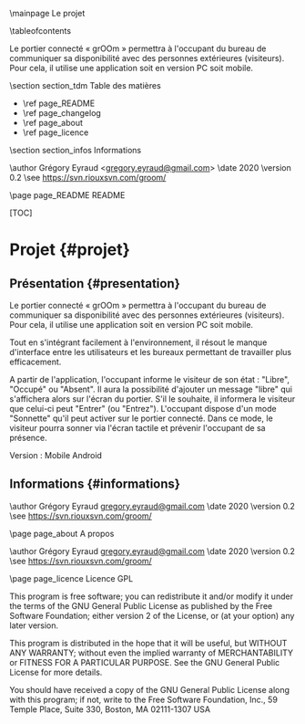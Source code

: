 \mainpage Le projet 

\tableofcontents

Le portier connecté «​ grOOm​ » permettra à l'occupant du bureau de communiquer sa disponibilité avec des personnes extérieures (visiteurs). Pour cela, il utilise une application soit en version PC soit mobile.

\section section_tdm Table des matières
- \ref page_README
- \ref page_changelog
- \ref page_about
- \ref page_licence

\section section_infos Informations

\author Grégory Eyraud <<gregory.eyraud@gmail.com>>
\date 2020
\version 0.2
\see https://svn.riouxsvn.com/groom/


\page page_README README

[TOC]

# Projet {#projet}

## Présentation {#presentation}

Le portier connecté «​ grOOm​ » permettra à l'occupant du bureau de communiquer sa disponibilité avec des personnes extérieures (visiteurs). Pour cela, il utilise une application soit en version PC soit mobile.

Tout en s'intégrant facilement à l'environnement, il résout le manque d'interface entre les utilisateurs et les bureaux permettant de travailler plus efficacement.

A partir de l'application, l'occupant informe le visiteur de son état : "Libre", "Occupé" ou "Absent". Il aura la possibilité d'ajouter un message "libre" qui s'affichera alors sur l'écran du portier. S'il le souhaite, il informera le visiteur que celui-ci peut "Entrer" (ou "Entrez"). L'occupant dispose d'un mode "Sonnette" qu'il peut activer sur le portier connecté. Dans ce mode, le visiteur pourra sonner via l'écran tactile et prévenir l'occupant de sa présence.

Version : Mobile Android

## Informations {#informations}

\author Grégory Eyraud <gregory.eyraud@gmail.com>
\date 2020
\version 0.2
\see https://svn.riouxsvn.com/groom/


\page page_about A propos

\author Grégory Eyraud <gregory.eyraud@gmail.com>
\date 2020
\version 0.2
\see https://svn.riouxsvn.com/groom/


\page page_licence Licence GPL

This program is free software; you can redistribute it and/or modify
it under the terms of the GNU General Public License as published by
the Free Software Foundation; either version 2 of the License, or
(at your option) any later version.

This program is distributed in the hope that it will be useful,
but WITHOUT ANY WARRANTY; without even the implied warranty of
MERCHANTABILITY or FITNESS FOR A PARTICULAR PURPOSE. See the
GNU General Public License for more details.

You should have received a copy of the GNU General Public License
along with this program; if not, write to the Free Software
Foundation, Inc., 59 Temple Place, Suite 330, Boston, MA 02111-1307 USA

